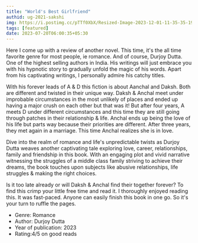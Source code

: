 ```yaml
---
title: "World's Best Girlfriend"
authid: ug-2021-sakshi
img: https://i.postimg.cc/pTTf0XbX/Resized-Image-2023-12-01-11-35-35-1977.webp
tags: [featured]
date: 2023-07-20T06:00:35+05:30
---
```


Here I come up with a review of another novel. This time, it's the all time favorite genre for most people, ie romance. And of course, Durjoy Dutta. One of the highest selling authors in India. His writings will just embrace you with his hypnotic story to gradually unfold the magic of his words. Apart from his captivating writings, I personally admire his catchy titles. 



With his forever leads of A & D this fiction is about Aanchal and Daksh. Both are different and twisted in their unique way. Daksh & Anchal meet under improbable circumstances in the most unlikely of places and ended up having a major crush on each other but that was it! But after four years, A meets D under different circumstances and this time they are still going through patches in their relationship & life. Anchal ends up being the love of his life but parts way because their priorities are different. After three years, they met again in a marriage. This time Anchal realizes she is in love.



Dive into the realm of romance and life's unpredictable twists as Durjoy Dutta weaves another captivating tale exploring love, career, relationships, family and friendship in this book. With an engaging plot and vivid narrative witnessing the struggles of a middle class family striving to achieve their dreams, the book touches upon subjects like abusive relationships, life struggles & making the right choices.



Is it too late already or will Daksh & Anchal find their together forever? To find this crimp your little free time and read it. I thoroughly enjoyed reading this. It was fast-paced. Anyone can easily finish this book in one go. So it's your turn to ruffle the pages. 
- Genre: Romance
- Author: Durjoy Dutta
- Year of publication: 2023
- Rating:4/5 on good reads
